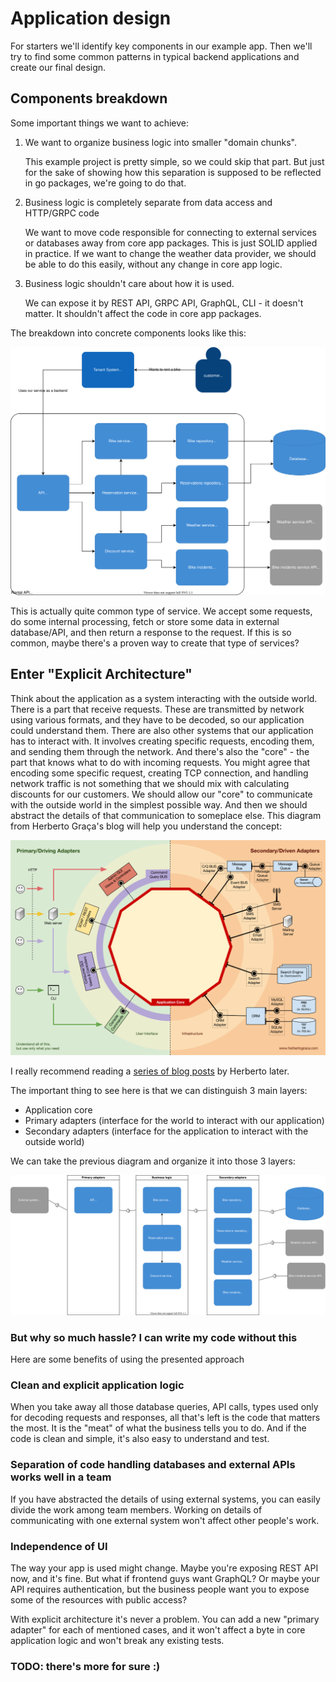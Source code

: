# Application design

For starters we'll identify key components in our example app. Then we'll try to find some common patterns in typical backend applications and create our final design.

## Components breakdown

Some important things we want to achieve:

1. We want to organize business logic into smaller "domain chunks".

   This example project is pretty simple, so we could skip that part. But just for the sake of showing how this separation is supposed to be reflected in go packages, we're going to do that.

2. Business logic is completely separate from data access and HTTP/GRPC code

   We want to move code responsible for connecting to external services or databases away from core app packages. This is just SOLID applied in practice. If we want to change the weather data provider, we should be able to do this easily, without any change in core app logic.

3. Business logic shouldn't care about how it is used.
   
   We can expose it by REST API, GRPC API, GraphQL, CLI - it doesn't matter. It shouldn't affect the code in core app packages.

The breakdown into concrete components looks like this:

![Components](components.svg)

This is actually quite common type of service. We accept some requests, do some internal processing, fetch or store some data in external database/API, and then return a response to the request. If this is so common, maybe there's a proven way to create that type of services?

## Enter "Explicit Architecture"

Think about the application as a system interacting with the outside world. There is a part that receive requests. These are transmitted by network using various formats, and they have to be decoded, so our application could understand them. There are also other systems that our application has to interact with. It involves creating specific requests, encoding them, and sending them through the network. And there's also the "core" - the part that knows what to do with incoming requests. 
You might agree that encoding some specific request, creating TCP connection, and handling network traffic is not something that we should mix with calculating discounts for our customers. We should allow our "core" to communicate with the outside world in the simplest possible way. And then we should abstract the details of that communication to someplace else. This diagram from Herberto Graça's blog will help you understand the concept:
 
![Explicit architecture - Herberto Graça](explicit-architecture-hgraca.png)

I really recommend reading a [series of blog posts](https://herbertograca.com/2017/07/03/the-software-architecture-chronicles/) by Herberto later.

The important thing to see here is that we can distinguish 3 main layers:

- Application core
- Primary adapters (interface for the world to interact with our application)
- Secondary adapters (interface for the application to interact with the outside world)

We can take the previous diagram and organize it into those 3 layers:

![Explicit architecture - our app](cleanarchitecture.svg)

### But why so much hassle? I can write my code without this

Here are some benefits of using the presented approach

### Clean and explicit application logic

When you take away all those database queries, API calls, types used only for decoding requests and responses, all that's left is the code that matters the most. It is the "meat" of what the business tells you to do. And if the code is clean and simple, it's also easy to understand and test.

### Separation of code handling databases and external APIs works well in a team

If you have abstracted the details of using external systems, you can easily divide the work among team members. Working on details of communicating with one external system won't affect other people's work.

### Independence of UI

The way your app is used might change. Maybe you're exposing REST API now, and it's fine. But what if frontend guys want GraphQL? Or maybe your API requires authentication, but the business people want you to expose some of the resources with public access?

With explicit architecture it's never a problem. You can add a new "primary adapter" for each of mentioned cases, and it won't affect a byte in core application logic and won't break any existing tests.

### TODO: there's more for sure :)
